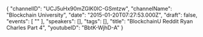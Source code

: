 {
    "channelID": "UCJ5uHx90mZGlK0lC-GSmtzw",
    "channelName": "Blockchain University",
    "date": "2015-01-20T07:27:53.000Z",
    "draft": false,
    "events": [
        ""
    ],
    "speakers": [],
    "tags": [],
    "title": "BlockchainU Reddit Ryan Charles Part 4",
    "youtubeID": "BbtK-WjhD-A"
}